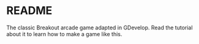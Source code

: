 # README

The classic Breakout arcade game adapted in GDevelop. Read the tutorial about it to learn how to make a game like this.

